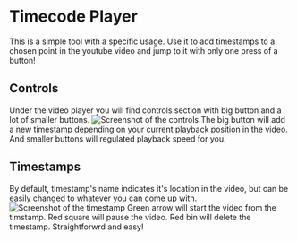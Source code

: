 # Timecode Player
This is a simple tool with a specific usage.
Use it to add timestamps to a chosen point in the youtube video and jump to it with only one press of a button! 
## Controls
Under the video player you will find controls section with big button and a lot of smaller buttons.
![Screenshot of the controls](https://i.imgur.com/Ua6kNuT.jpeg) 
The big button will add a new timestamp depending on your current playback position in the video.
And smaller buttons will regulated playback speed for you.
## Timestamps
By default, timestamp's name indicates it's location in the video, but can be easily changed to whatever you can come up with.
![Screenshot of the timestamp](https://i.imgur.com/klrVeVv.jpeg)
Green arrow will start the video from the timstamp.
Red square will pause the video.
Red bin will delete the timestamp.
Straightforwrd and easy! 
